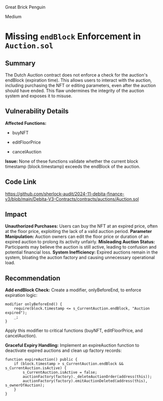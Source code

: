 Great Brick Penguin

Medium

# Missing `endBlock` Enforcement in  `Auction.sol`

## Summary
The Dutch Auction contract does not enforce a check for the auction's endBlock (expiration time). This allows users to interact with the auction, including purchasing the NFT or editing parameters, even after the auction should have ended. This flaw undermines the integrity of the auction system and exposes it to misuse.

## Vulnerability Details
**Affected Functions:**
- buyNFT

- editFloorPrice

- cancelAuction

**Issue:** None of these functions validate whether the current block timestamp (block.timestamp) exceeds the endBlock of the auction.

## Code Link
https://github.com/sherlock-audit/2024-11-debita-finance-v3/blob/main/Debita-V3-Contracts/contracts/auctions/Auction.sol
## Impact
**Unauthorized Purchases:** Users can buy the NFT at an expired price, often at the floor price, exploiting the lack of a valid auction period.
**Parameter Manipulation:** Auction owners can edit the floor price or duration of an expired auction to prolong its activity unfairly.
**Misleading Auction Status:** Participants may believe the auction is still active, leading to confusion and potential financial loss.
**System Inefficiency:** Expired auctions remain in the system, bloating the auction factory and causing unnecessary operational load.
## Recommendation
**Add endBlock Check:**
Create a modifier, onlyBeforeEnd, to enforce expiration logic:
```solidity
modifier onlyBeforeEnd() {
    require(block.timestamp <= s_CurrentAuction.endBlock, "Auction expired");
    _;
}
```
Apply this modifier to critical functions (buyNFT, editFloorPrice, and cancelAuction).

**Graceful Expiry Handling:**
Implement an expireAuction function to deactivate expired auctions and clean up factory records:
```solidity
function expireAuction() public {
    if (block.timestamp > s_CurrentAuction.endBlock && s_CurrentAuction.isActive) {
        s_CurrentAuction.isActive = false;
        auctionFactory(factory)._deleteAuctionOrder(address(this));
        auctionFactory(factory).emitAuctionDeleted(address(this), s_ownerOfAuction);
    }
}
```
